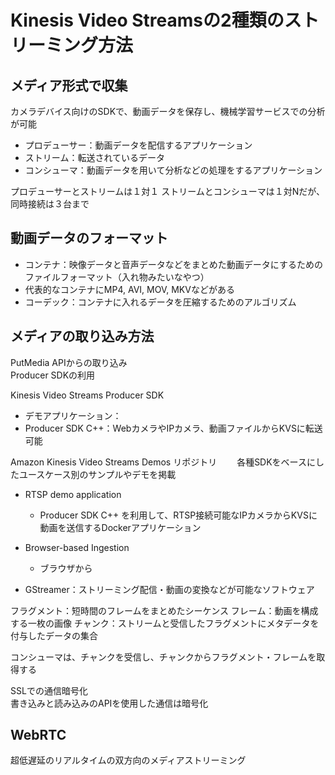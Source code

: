 # Kinesis Video Streamsの2種類のストリーミング方法

## メディア形式で収集
カメラデバイス向けのSDKで、動画データを保存し、機械学習サービスでの分析が可能    

* プロデューサー：動画データを配信するアプリケーション
* ストリーム：転送されているデータ
* コンシューマ：動画データを用いて分析などの処理をするアプリケーション

プロデューサーとストリームは１対１
ストリームとコンシューマは１対Nだが、同時接続は３台まで

## 動画データのフォーマット

* コンテナ：映像データと音声データなどをまとめた動画データにするためのファイルフォーマット（入れ物みたいなやつ）
* 代表的なコンテナにMP4, AVI, MOV, MKVなどがある
* コーデック：コンテナに入れるデータを圧縮するためのアルゴリズム

## メディアの取り込み方法
PutMedia APIからの取り込み  
Producer SDKの利用  

Kinesis Video Streams Producer SDK
* デモアプリケーション：
* Producer SDK C++：WebカメラやIPカメラ、動画ファイルからKVSに転送可能

Amazon Kinesis Video Streams Demos リポジトリ　　
各種SDKをベースにしたユースケース別のサンプルやデモを掲載  

* RTSP demo application
   * Producer SDK C++ を利用して、RTSP接続可能なIPカメラからKVSに動画を送信するDockerアプリケーション
* Browser-based Ingestion
   * ブラウザから



* GStreamer：ストリーミング配信・動画の変換などが可能なソフトウェア

フラグメント：短時間のフレームをまとめたシーケンス
フレーム：動画を構成する一枚の画像
チャンク：ストリームと受信したフラグメントにメタデータを付与したデータの集合

コンシューマは、チャンクを受信し、チャンクからフラグメント・フレームを取得する  

SSLでの通信暗号化  
書き込みと読み込みのAPIを使用した通信は暗号化

## WebRTC
超低遅延のリアルタイムの双方向のメディアストリーミング
